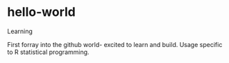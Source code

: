 # hello-world
Learning

First forray into the github world- excited to learn and build.
Usage specific to R statistical programming.
